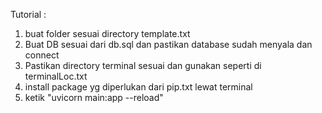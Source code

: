 Tutorial :
1. buat folder sesuai directory template.txt
2. Buat DB sesuai dari db.sql dan pastikan database sudah menyala dan connect
3. Pastikan directory terminal sesuai dan gunakan seperti di terminalLoc.txt
4. install package yg diperlukan dari pip.txt lewat terminal
5. ketik "uvicorn main:app --reload"
